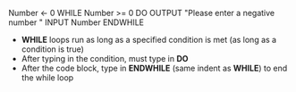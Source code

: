 
Number ← 0 
WHILE Number >= 0 DO 
	OUTPUT "Please enter a negative number " 
	INPUT Number 
ENDWHILE

- **WHILE** loops run as long as a specified condition is met (as long as a condition is true)
- After typing in the condition, must type in **DO**
- After the code block, type in **ENDWHILE** (same indent as **WHILE**) to end the while loop
